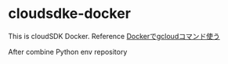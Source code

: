 # cloudsdke-docker

This is cloudSDK Docker.
Reference [Dockerでgcloudコマンド使う](https://qiita.com/ideodora/items/28cd01aa587ce4e9df7f)

After combine Python env repository